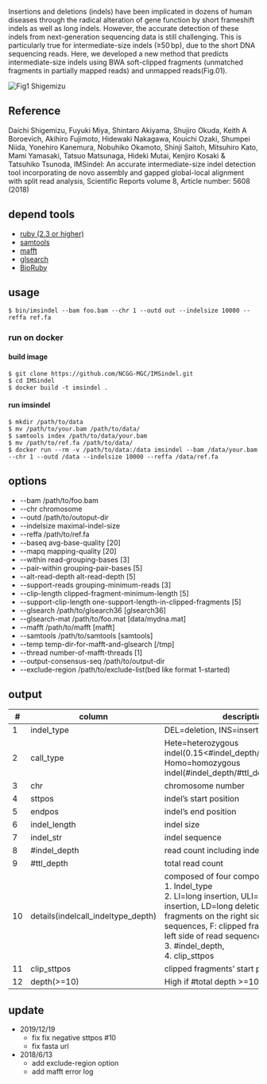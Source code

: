 Insertions and deletions (indels) have been implicated in dozens of human diseases through the radical alteration of gene function by short frameshift indels as well as long indels. However, the accurate detection of these indels from next-generation sequencing data is still challenging. This is particularly true for intermediate-size indels (≥50 bp), due to the short DNA sequencing reads. Here, we developed a new method that predicts intermediate-size indels using BWA soft-clipped fragments (unmatched fragments in partially mapped reads) and unmapped reads(Fig.01). 

![Fig1 Shigemizu](https://github.com/NCGG-MGC/IMSindel/assets/3211490/583b8c67-ad46-4aae-b9bb-2c63c2ddf622)


## Reference

Daichi Shigemizu, Fuyuki Miya, Shintaro Akiyama, Shujiro Okuda, Keith A Boroevich, Akihiro Fujimoto, Hidewaki Nakagawa, Kouichi Ozaki, Shumpei Niida, Yonehiro Kanemura, Nobuhiko Okamoto, Shinji Saitoh, Mitsuhiro Kato, Mami Yamasaki, Tatsuo Matsunaga, Hideki Mutai, Kenjiro Kosaki & Tatsuhiko Tsunoda,  IMSindel: An accurate intermediate-size indel detection tool incorporating de novo assembly and gapped global-local alignment with split read analysis, Scientific Reports volume 8, Article number: 5608 (2018)
    
## depend tools

* [ruby (2.3 or higher)](https://www.ruby-lang.org/en/)
* [samtools](https://github.com/samtools/samtools)
* [mafft](http://mafft.cbrc.jp/alignment/software/)
* [glsearch](http://fasta.bioch.virginia.edu/fasta_www2/fasta_down.shtml)
* [BioRuby](http://bioruby.org/)

## usage

```console
$ bin/imsindel --bam foo.bam --chr 1 --outd out --indelsize 10000 --reffa ref.fa
```

### run on docker

#### build image

```console
$ git clone https://github.com/NCGG-MGC/IMSindel.git
$ cd IMSindel
$ docker build -t imsindel .
```

#### run imsindel

```console
$ mkdir /path/to/data
$ mv /path/to/your.bam /path/to/data/
$ samtools index /path/to/data/your.bam
$ mv /path/to/ref.fa /path/to/data/
$ docker run --rm -v /path/to/data:/data imsindel --bam /data/your.bam --chr 1 --outd /data --indelsize 10000 --reffa /data/ref.fa
```

## options

* --bam /path/to/foo.bam
* --chr chromosome
* --outd /path/to/outoput-dir
* --indelsize maximal-indel-size
* --reffa /path/to/ref.fa
* --baseq avg-base-quality [20]
* --mapq mapping-quality [20]
* --within read-grouping-bases [3]
* --pair-within grouping-pair-bases [5]
* --alt-read-depth alt-read-depth [5]
* --support-reads grouping-minimum-reads [3]
* --clip-length clipped-fragment-minimum-length [5]
* --support-clip-length one-support-length-in-clipped-fragments [5]
* --glsearch /path/to/glsearch36 [glsearch36]
* --glsearch-mat /path/to/foo.mat [data/mydna.mat]
* --mafft /path/to/mafft [mafft]
* --samtools /path/to/samtools [samtools]
* --temp temp-dir-for-mafft-and-glsearch [/tmp]
* --thread number-of-mafft-threads [1]
* --output-consensus-seq /path/to/output-dir
* --exclude-region /path/to/exclude-list(bed like format 1-started)

## output

#|column|description
-----|------|-----------
1|indel_type|DEL=deletion, INS=insertion
2|call_type|Hete=heterozygous indel(0.15<#indel_depth/#ttl_depth<=0.7), Homo=homozygous indel(#indel_depth/#ttl_depth>0.7)
3|chr|chromosome number
4|sttpos|indel’s start position
5|endpos|indel’s end position
6|indel_length|indel size
7|indel_str|indel sequence
8|#indel_depth|read count including indels
9|#ttl_depth|total read count
10|details(indelcall_indeltype_depth)|composed of four components; <br> 1. Indel_type <br> 2. LI=long insertion, ULI=uncomplete long insertion, LD=long deletion, B: clipped fragments on the right side of read sequences, F: clipped fragments on the left side of read sequences, SI: short indel, <br> 3. #indel_depth, <br> 4. clip_sttpos
11|clip_sttpos|clipped fragments’ start position
12|depth(>=10)|High if #total depth >=10


## update

* 2019/12/19
  * fix fix negative sttpos #10
  * fix fasta url
* 2018/6/13
  * add exclude-region option
  * add mafft error log
